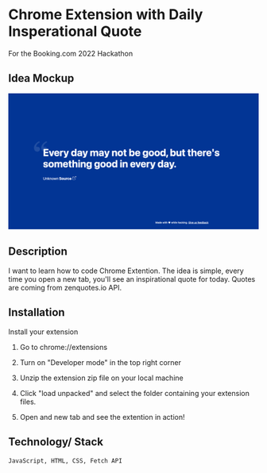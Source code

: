 # Chrome Extension with Daily Insperational Quote

For the Booking.com 2022 Hackathon

## Idea Mockup

![Mockup Image](https://github.com/alexpanko/chrome-extension-daily-quote/blob/main/mockup.png)

## Description

I want to learn how to code Chrome Extention. The idea is simple, every time you open a new tab, you'll see an inspirational quote for today. Quotes are coming from zenquotes.io API.

## Installation

Install your extension

1. Go to chrome://extensions

2. Turn on "Developer mode" in the top right corner

3. Unzip the extension zip file on your local machine

4. Click "load unpacked" and select the folder containing your extension files.

5. Open and new tab and see the extention in action!

## Technology/ Stack
```
JavaScript, HTML, CSS, Fetch API
```